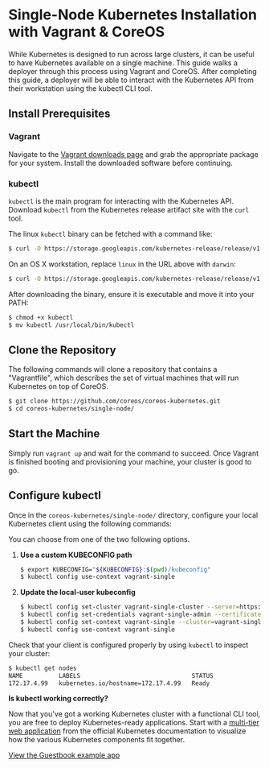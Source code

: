 # Single-Node Kubernetes Installation with Vagrant &amp; CoreOS

While Kubernetes is designed to run across large clusters, it can be useful to have Kubernetes available on a single machine.
This guide walks a deployer through this process using Vagrant and CoreOS.
After completing this guide, a deployer will be able to interact with the Kubernetes API from their workstation using the kubectl CLI tool.

## Install Prerequisites

### Vagrant

Navigate to the [Vagrant downloads page][vagrant-downloads] and grab the appropriate package   for your system. Install the downloaded software before continuing.

[vagrant-downloads]: https://www.vagrantup.com/downloads.html

### kubectl

`kubectl` is the main program for interacting with the Kubernetes API. Download `kubectl` from the Kubernetes release artifact site with the `curl` tool.

The linux `kubectl` binary can be fetched with a command like:

```sh
$ curl -O https://storage.googleapis.com/kubernetes-release/release/v1.1.8/bin/linux/amd64/kubectl
```

On an OS X workstation, replace `linux` in the URL above with `darwin`:

```sh
$ curl -O https://storage.googleapis.com/kubernetes-release/release/v1.1.8/bin/darwin/amd64/kubectl
```

After downloading the binary, ensure it is executable and move it into your PATH:

```sh
$ chmod +x kubectl
$ mv kubectl /usr/local/bin/kubectl
```

## Clone the Repository

The following commands will clone a repository that contains a "Vagrantfile", which describes the set of virtual machines that will run Kubernetes on top of CoreOS.

```sh
$ git clone https://github.com/coreos/coreos-kubernetes.git
$ cd coreos-kubernetes/single-node/
```

## Start the Machine

Simply run `vagrant up` and wait for the command to succeed.
Once Vagrant is finished booting and provisioning your machine, your cluster is good to go.

## Configure kubectl

Once in the `coreos-kubernetes/single-node/` directory, configure your local Kubernetes client using the following commands:

You can choose from one of the two following options.

1. **Use a custom KUBECONFIG path**

   ```sh
   $ export KUBECONFIG="${KUBECONFIG}:$(pwd)/kubeconfig"
   $ kubectl config use-context vagrant-single
   ```

1. **Update the local-user kubeconfig**

   ```sh
   $ kubectl config set-cluster vagrant-single-cluster --server=https://172.17.4.99:443 --certificate-authority=${PWD}/ssl/ca.pem
   $ kubectl config set-credentials vagrant-single-admin --certificate-authority=${PWD}/ssl/ca.pem --client-key=${PWD}/ssl/admin-key.pem --client-certificate=${PWD}/ssl/admin.pem
   $ kubectl config set-context vagrant-single --cluster=vagrant-single-cluster --user=vagrant-single-admin
   $ kubectl config use-context vagrant-single
   ```

Check that your client is configured properly by using `kubectl` to inspect your cluster:

```sh
$ kubectl get nodes
NAME          LABELS                               STATUS
172.17.4.99   kubernetes.io/hostname=172.17.4.99   Ready
```

<div class="co-m-docs-next-step">
  <p><strong>Is kubectl working correctly?</strong></p>
  <p>Now that you've got a working Kubernetes cluster with a functional CLI tool, you are free to deploy Kubernetes-ready applications.
Start with a <a href="https://github.com/kubernetes/kubernetes/blob/release-1.1/examples/guestbook-go/README.md" data-category="Docs Next" data-event="kubernetes.io: Guestbook">multi-tier web application</a> from the official Kubernetes documentation to visualize how the various Kubernetes components fit together.</p>
  <a href="https://github.com/kubernetes/kubernetes/blob/release-1.1/examples/guestbook-go/README.md" class="btn btn-default btn-icon-right" data-category="Docs Next" data-event="kubernetes.io: Guestbook">View the Guestbook example app</a>
</div>
